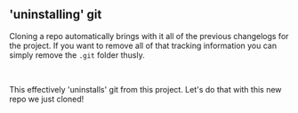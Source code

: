 ##  'uninstalling' git

Cloning a repo automatically brings with it all of the previous changelogs for the project. If you want to remove all of that tracking information you can simply remove the `.git` folder thusly.

<br>

This effectively 'uninstalls' git from this project. Let's do that with this new repo we just cloned!
